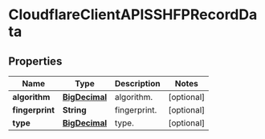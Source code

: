 # CloudflareClientAPISSHFPRecordData

## Properties
Name | Type | Description | Notes
------------ | ------------- | ------------- | -------------
**algorithm** | [**BigDecimal**](BigDecimal.md) | algorithm. |  [optional]
**fingerprint** | **String** | fingerprint. |  [optional]
**type** | [**BigDecimal**](BigDecimal.md) | type. |  [optional]
